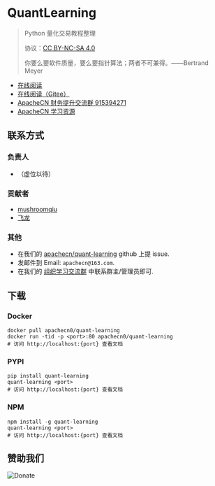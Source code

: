 # QuantLearning

> Python 量化交易教程整理
> 
> 协议：[CC BY-NC-SA 4.0](http://creativecommons.org/licenses/by-nc-sa/4.0/)
>
> 你要么要软件质量，要么要指针算法；两者不可兼得。——Bertrand Meyer

* [在线阅读](https://quant.apachecn.org)
* [在线阅读（Gitee）](https://apachecn.gitee.io/quant-learning/)
* [ApacheCN 财务提升交流群 915394271](https://jq.qq.com/?_wv=1027&k=3b2GY1jt)
* [ApacheCN 学习资源](http://www.apachecn.org/)

## 联系方式

### 负责人

* （虚位以待）

### 贡献者

+   [mushroomqiu](https://www.v2ex.com/member/mushroomqiu)
+   [飞龙](https://github.com/wizardforcel)

### 其他

*   在我们的 [apachecn/quant-learning](https://github.com/apachecn/quant-learning) github 上提 issue.
*   发邮件到 Email: `apachecn@163.com`.
*   在我们的 [组织学习交流群](http://www.apachecn.org/organization/348.html) 中联系群主/管理员即可.

## 下载

### Docker

```
docker pull apachecn0/quant-learning
docker run -tid -p <port>:80 apachecn0/quant-learning
# 访问 http://localhost:{port} 查看文档
```

### PYPI

```
pip install quant-learning
quant-learning <port>
# 访问 http://localhost:{port} 查看文档
```

### NPM

```
npm install -g quant-learning
quant-learning <port>
# 访问 http://localhost:{port} 查看文档
```

## 赞助我们

![Donate](http://data.apachecn.org/img/about/donate.jpg)
